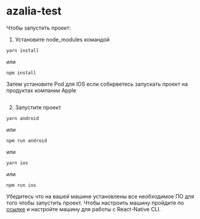 # azalia-test
 
Чтобы запустить проект:
1) Установите node_modules командой
```
yarn install
```
или  

```
npm install
```

Затем установите Pod для IOS если собирветесь запускать проект на продуктах компании Apple
```pod install
```

2) Запустите проект
```
yarn android
```
или 
```
npm run android
```
или
```
yarn ios
```
или  
```
npm run ios
```
Убедитесь что на вашей машине установлены все необходимое ПО для того чтобы запустить проект. Чтобы настроить машину пройдите по [ссылке]([https://duckduckgo.com](https://reactnative.dev/docs/environment-setup)) и настройте машину для работы с React-Native CLI.
